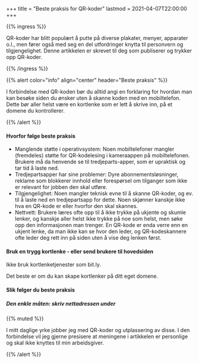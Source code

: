 +++
title = "Beste praksis for QR-koder"
lastmod = 2021-04-07T22:00:00
+++

{{% ingress %}}

QR-koder har blitt populært å putte på diverse plakater, menyer, apparater o.l., men fører også med
seg en del utfordringer knytta til personvern og tilgjengelighet. Denne artikkelen er skrevet til
deg som publiserer og trykker opp QR-koder.

{{% /ingress %}}

{{% alert
 color="info"
 align="center"
 header="Beste praksis"
%}}

I forbindelse med QR-koden bør du alltid angi en forklaring for hvordan man kan besøke siden du
ønsker uten å skanne koden med en mobiltelefon. Dette bør aller helst være en kortlenke som er lett
å skrive inn, på et domene du kontrollerer.

{{% /alert %}}

#### Hvorfor følge beste praksis

- Manglende støtte i operativsystem: Noen mobiltelefoner mangler (fremdeles) støtte for
QR-kodelesing i kameraappen på mobiltelefonen. Brukere må da henvende se til tredjeparts-apper, som
er upraktisk og tar tid å laste ned.
- Tredjepartsapper har sine problemer: Dyre abonnementsløsninger, reklame som blokkerer innhold
eller forespørsel om tilganger som ikke er relevant for jobben den skal utføre.
- Tilgjengelighet: Noen mangler teknisk evne til å skanne QR-koder, og ev. til å laste ned en
tredjepartsapp for dette. Noen skjønner kanskje ikke hva en QR-kode er eller hvorfor den skal
skannes.
- Nettvett: Brukere læres ofte opp til å ikke trykke på ukjente og skumle lenker, og kanskje aller
helst ikke trykke på noe som helst, men søke opp den informasjonen man trenger. En QR-kode er enda
verre enn en ukjent lenke, da man ikke kan se hvor den leder, og QR-kodeskannere ofte leder deg
rett inn på siden uten å vise deg lenken først.

#### Bruk en trygg kortlenke - eller send brukere til hovedsiden

Ikke bruk kortlenketjenester som bit.ly.

Det beste er om du kan skape kortlenker på ditt eget domene.

#### Slik følger du beste praksis

##### Den enkle måten: skriv nettadressen under

{{% muted %}}

I mitt daglige yrke jobber jeg med QR-koder og utplassering av disse. I den forbindelse vil jeg
gjerne presisere at meningene i artikkelen er personlige og skal ikke knyttes til min arbeidsgiver.

{{% /alert %}}
